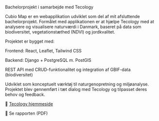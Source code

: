 Bachelorprojekt i samarbejde med Tecology

Cubio Map er en webapplikation udviklet som del af mit afsluttende bachelorprojekt. Formålet med applikationen er at hjælpe Tecology med at analysere og visualisere naturværdi i Danmark, baseret på data som biodiversitet, vegetationstæthed (NDVI) og jordkvalitet.

Projektet er bygget med:

Frontend: React, Leaflet, Tailwind CSS

Backend: Django + PostgreSQL m. PostGIS

REST API med CRUD-funktionalitet og integration af GBIF-data (biodiversitet)

Udviklet som konceptuelt værktøj til naturgenopretning og miljøanalyse.
Projektet blev gennemført i tæt dialog med Tecology og tilpasset deres behov og feedback.

🔗 [Tecology hjemmeside](https://tecology.ai/)

📄 Se rapporten (PDF)
